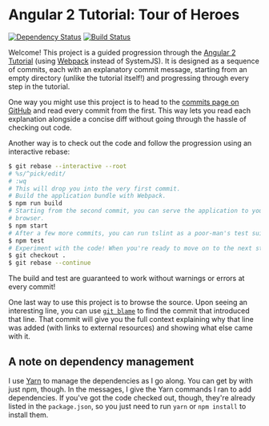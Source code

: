 # Angular 2 Tutorial: Tour of Heroes

[![Dependency Status](https://gemnasium.com/badges/github.com/thejohnfreeman/angular2-tour-of-heroes.svg)](https://gemnasium.com/github.com/thejohnfreeman/angular2-tour-of-heroes)
[![Build Status](https://travis-ci.org/thejohnfreeman/angular2-tour-of-heroes.svg?branch=master)](https://travis-ci.org/thejohnfreeman/angular2-tour-of-heroes)

Welcome! This project is a guided progression through the [Angular
2 Tutorial](https://angular.io/docs/ts/latest/tutorial/) (using
[Webpack](https://webpack.js.org/) instead of SystemJS). It is designed as
a sequence of commits, each with an explanatory commit message, starting from
an empty directory (unlike the tutorial itself!) and progressing through
every step in the tutorial.

One way you might use this project is to head to the [commits page on
GitHub][commits] and read every commit from the first. This way lets you read
each explanation alongside a concise diff without going through the hassle of
checking out code.

[commits]: https://github.com/thejohnfreeman/angular2-tour-of-heroes/commits/master

Another way is to check out the code and follow the progression using an
interactive rebase:

```sh
$ git rebase --interactive --root
# %s/^pick/edit/
# :wq
# This will drop you into the very first commit.
# Build the application bundle with Webpack.
$ npm run build
# Starting from the second commit, you can serve the application to your
# browser.
$ npm start
# After a few more commits, you can run tslint as a poor-man's test suite.
$ npm test
# Experiment with the code! When you're ready to move on to the next step:
$ git checkout .
$ git rebase --continue
```

The build and test are guaranteed to work without warnings or errors at every
commit!

One last way to use this project is to browse the source. Upon seeing
an interesting line, you can use
[`git blame`](https://git-scm.com/docs/git-blame) to find the commit that
introduced that line. That commit will give you the full context explaining
why that line was added (with links to external resources) and showing what
else came with it.

## A note on dependency management

I use [Yarn](https://yarnpkg.com/en/) to manage the dependencies as I go
along. You can get by with just npm, though. In the messages, I give the Yarn
commands I ran to add dependencies. If you've got the code checked out,
though, they're already listed in the `package.json`, so you just need to run
`yarn` or `npm install` to install them.
